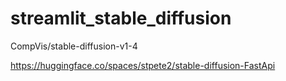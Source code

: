 # streamlit_stable_diffusion


CompVis/stable-diffusion-v1-4

https://huggingface.co/spaces/stpete2/stable-diffusion-FastApi
